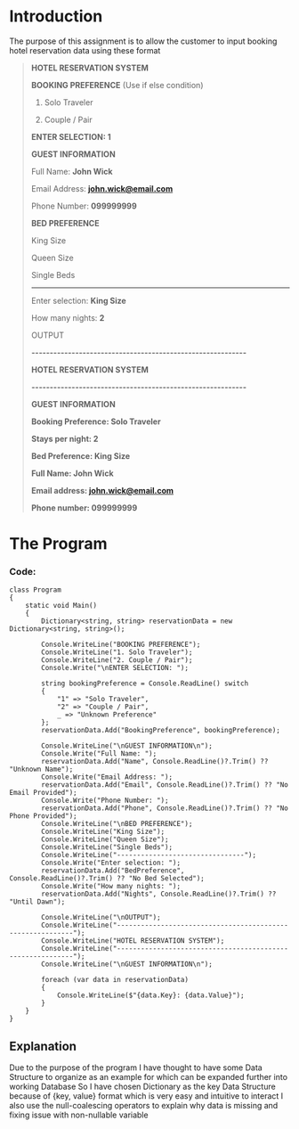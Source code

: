 # Introduction
The purpose of this assignment is to allow the customer to input booking hotel reservation data using these format

> 
> **HOTEL RESERVATION SYSTEM**
> 
> **BOOKING PREFERENCE** (Use if else condition)
> 
> 1. Solo Traveler
> 
> 2. Couple / Pair
> 
> **ENTER SELECTION: 1**
> 
>   
> 
> **GUEST INFORMATION**
> 
>   
> 
> Full Name: **John Wick**
> 
> Email Address: **john.wick@email.com**
> 
> Phone Number: **099999999**
> 
>   
> 
> **BED PREFERENCE** 
> 
> King Size
> 
> Queen Size
> 
> Single Beds
> 
> --------------------------------
> 
> Enter selection: **King Size**
> 
> How many nights: **2**
> 
>   
> 
> OUTPUT
> 
> **-----------------------------------------------------------**
> 
> **HOTEL RESERVATION SYSTEM**
> 
> **-----------------------------------------------------------**
> 
> **GUEST INFORMATION**
> 
>   
> 
> **Booking Preference: Solo Traveler**
> 
> **Stays per night: 2**
> 
> **Bed Preference: King Size**
> 
> **Full Name: John Wick**
> 
> **Email address: john.wick@email.com**
> 
> **Phone number: 099999999**

# The Program

### Code: 
	class Program  
	{  
	    static void Main()  
	    {  
	        Dictionary<string, string> reservationData = new Dictionary<string, string>();  
	          
	        Console.WriteLine("BOOKING PREFERENCE");  
	        Console.WriteLine("1. Solo Traveler");  
	        Console.WriteLine("2. Couple / Pair");  
	        Console.Write("\nENTER SELECTION: ");  
	          
	        string bookingPreference = Console.ReadLine() switch  
	        {  
	            "1" => "Solo Traveler",  
	            "2" => "Couple / Pair",  
	            _ => "Unknown Preference"  
	        };  
	        reservationData.Add("BookingPreference", bookingPreference);  
	          
	        Console.WriteLine("\nGUEST INFORMATION\n");  
	        Console.Write("Full Name: ");  
	        reservationData.Add("Name", Console.ReadLine()?.Trim() ?? "Unknown Name");  
	        Console.Write("Email Address: ");  
	        reservationData.Add("Email", Console.ReadLine()?.Trim() ?? "No Email Provided");  
	        Console.Write("Phone Number: ");  
	        reservationData.Add("Phone", Console.ReadLine()?.Trim() ?? "No Phone Provided");  
	        Console.WriteLine("\nBED PREFERENCE");  
	        Console.WriteLine("King Size");  
	        Console.WriteLine("Queen Size");  
	        Console.WriteLine("Single Beds");  
	        Console.WriteLine("--------------------------------");  
	        Console.Write("Enter selection: ");  
	        reservationData.Add("BedPreference", Console.ReadLine()?.Trim() ?? "No Bed Selected");  
	        Console.Write("How many nights: ");  
	        reservationData.Add("Nights", Console.ReadLine()?.Trim() ?? "Until Dawn");  
	          
	        Console.WriteLine("\nOUTPUT");  
	        Console.WriteLine("-----------------------------------------------------------");  
	        Console.WriteLine("HOTEL RESERVATION SYSTEM");  
	        Console.WriteLine("-----------------------------------------------------------");  
	        Console.WriteLine("\nGUEST INFORMATION\n");  
	          
	        foreach (var data in reservationData)  
	        {  
	            Console.WriteLine($"{data.Key}: {data.Value}");  
	        }  
	    }  
	}
## Explanation
Due to the purpose of the program I have thought to have some Data Structure to organize as an example for which can be expanded further into working Database
So I have chosen Dictionary as the key Data Structure because of {key, value} format which is very easy and intuitive to interact
I also use the null-coalescing operators to explain why data is missing and fixing issue with non-nullable variable
